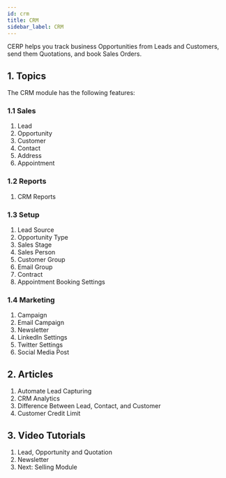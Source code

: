 ```yaml
---
id: crm
title: CRM
sidebar_label: CRM
---
```


CERP helps you track business Opportunities from Leads and Customers, send them Quotations, and book Sales Orders.

## 1. Topics

The CRM module has the following features:

### 1.1 Sales

1. Lead
1. Opportunity
1. Customer
1. Contact
1. Address
1. Appointment

### 1.2 Reports

1. CRM Reports

### 1.3 Setup

1. Lead Source
1. Opportunity Type
1. Sales Stage
1. Sales Person
1. Customer Group
1. Email Group
1. Contract
1. Appointment Booking Settings

### 1.4 Marketing

1. Campaign
1. Email Campaign
1. Newsletter
1. LinkedIn Settings
1. Twitter Settings
1. Social Media Post

## 2. Articles

1. Automate Lead Capturing
1. CRM Analytics
1. Difference Between Lead, Contact, and Customer
1. Customer Credit Limit

## 3. Video Tutorials

1. Lead, Opportunity and Quotation
1. Newsletter
1. Next: Selling Module
